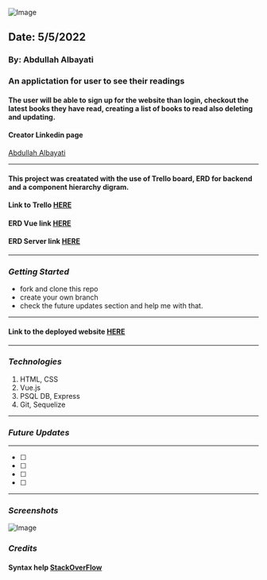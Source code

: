 ![Image](https://i.ibb.co/g3T05CN/Screen-Shot-2022-05-05-at-9-17-39-AM.png)

## Date: 5/5/2022

### By: Abdullah Albayati

### An applictation for user to see their readings

#### The user will be able to sign up for the website than login, checkout the latest books they have read, creating a list of books to read also deleting and updating.

#### Creator Linkedin page

[Abdullah Albayati](https://www.linkedin.com/in/abdullah-albayati-85b3771b4/)

---

#### This project was creatated with the use of Trello board, ERD for backend and a component hierarchy digram.

#### Link to Trello [HERE](https://trello.com/b/LdMOEvSr/my-books)

#### ERD Vue link [HERE](https://i.ibb.co/GpxzzCF/Component-H-drawio.png)

#### ERD Server link [HERE](https://i.ibb.co/WvvRhZd/server-drawio.png)

---

### _Getting Started_

- fork and clone this repo
- create your own branch
- check the future updates section and help me with that.

---

#### Link to the deployed website [HERE](https://git.heroku.com/my-boo.git)

---

### _Technologies_

1. HTML, CSS
2. Vue.js
3. PSQL DB, Express
4. Git, Sequelize

---

### _Future Updates_

---

- [ ]
- [ ]
- [ ]
- [ ]

---

### _Screenshots_

![Image](https://i.ibb.co/KXNzQ9L/Screen-Shot-2022-05-16-at-10-43-47-AM.png)

### _Credits_

#### Syntax help [StackOverFlow](https://stackoverflow.com/)
